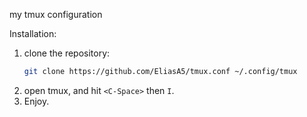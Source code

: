 my tmux configuration

Installation:
1. clone the repository:
    ```bash
    git clone https://github.com/EliasA5/tmux.conf ~/.config/tmux
    ```
2. open tmux, and hit `<C-Space>` then `I`.
3. Enjoy.

